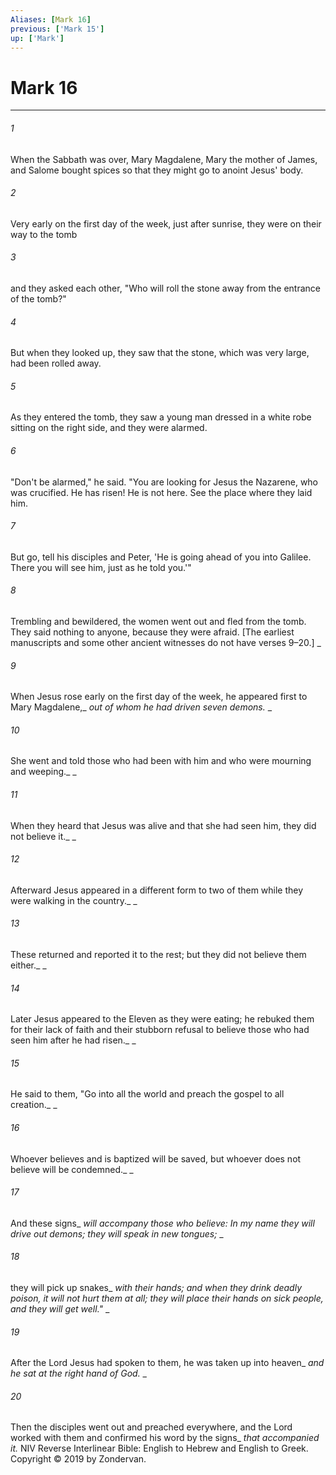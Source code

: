 ```yaml
---
Aliases: [Mark 16]
previous: ['Mark 15']
up: ['Mark']
---
```

# Mark 16

***


###### 1 
When the Sabbath was over, Mary Magdalene, Mary the mother of James, and Salome bought spices so that they might go to anoint Jesus' body. 

###### 2 
Very early on the first day of the week, just after sunrise, they were on their way to the tomb 

###### 3 
and they asked each other, "Who will roll the stone away from the entrance of the tomb?" 

###### 4 
But when they looked up, they saw that the stone, which was very large, had been rolled away. 

###### 5 
As they entered the tomb, they saw a young man dressed in a white robe sitting on the right side, and they were alarmed. 

###### 6 
"Don't be alarmed," he said. "You are looking for Jesus the Nazarene, who was crucified. He has risen! He is not here. See the place where they laid him. 

###### 7 
But go, tell his disciples and Peter, 'He is going ahead of you into Galilee. There you will see him, just as he told you.'" 

###### 8 
Trembling and bewildered, the women went out and fled from the tomb. They said nothing to anyone, because they were afraid. [The earliest manuscripts and some other ancient witnesses do not have verses 9–20.] _ 

###### 9 
When Jesus rose early on the first day of the week, he appeared first to Mary Magdalene,_ _out of whom he had driven seven demons._ _ 

###### 10 
She went and told those who had been with him and who were mourning and weeping._ _ 

###### 11 
When they heard that Jesus was alive and that she had seen him, they did not believe it._ _ 

###### 12 
Afterward Jesus appeared in a different form to two of them while they were walking in the country._ _ 

###### 13 
These returned and reported it to the rest; but they did not believe them either._ _ 

###### 14 
Later Jesus appeared to the Eleven as they were eating; he rebuked them for their lack of faith and their stubborn refusal to believe those who had seen him after he had risen._ _ 

###### 15 
He said to them, "Go into all the world and preach the gospel to all creation._ _ 

###### 16 
Whoever believes and is baptized will be saved, but whoever does not believe will be condemned._ _ 

###### 17 
And these signs_ _will accompany those who believe: In my name they will drive out demons;_ _they will speak in new tongues;_ _ 

###### 18 
they will pick up snakes_ _with their hands; and when they drink deadly poison, it will not hurt them at all; they will place their hands on_ _sick people, and they will get well."_ _ 

###### 19 
After the Lord Jesus had spoken to them, he was taken up into heaven_ _and he sat at the right hand of God._ _ 

###### 20 
Then the disciples went out and preached everywhere, and the Lord worked with them and confirmed his word by the signs_ _that accompanied it._ NIV Reverse Interlinear Bible: English to Hebrew and English to Greek. Copyright © 2019 by Zondervan.

